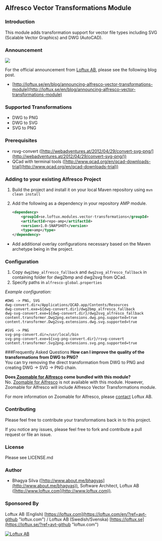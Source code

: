 ## Alfresco Vector Transformations Module

### Introduction
This module adds transformation support for vector file types including SVG (Scalable Vector Graphics) and DWG (AutoCAD).

### Announcement

![](http://loftux.se/files/.thumbs/blog_images/20150209_vector_transformations/720x400e/blog_image.006.jpg)

For the official announcement from [Loftux AB](http://www.loftux.se?ref=avt-git), please see the following blog post.  
 
 - [http://loftux.se/en/blog/announcing-alfresco-vector-transformations-module](http://loftux.se/en/blog/announcing-alfresco-vector-transformations-module)

### Supported Transformations
- DWG to PNG
- DWG to SVG
- SVG to PNG

### Prerequisites
- rsvg-convert ([http://webadventures.at/2012/04/29/convert-svg-png/](http://webadventures.at/2012/04/29/convert-svg-png/))
- QCad with terminal tools ([http://www.qcad.org/en/qcad-downloads-trial](http://www.qcad.org/en/qcad-downloads-trial))

### Adding to your existing Alfresco Project

1. Build the project and install it on your local Maven repository using `mvn clean install`
2. Add the following as a dependency in your repository AMP module.
  
    ```xml
    <dependency>
        <groupId>se.loftux.modules.vector-transformations</groupId>
        <artifactId>repo-amp</artifactId>
        <version>1.0-SNAPSHOT</version>
        <type>amp</type>
    </dependency>  
    ```

* Add additional overlay configurations necessary based on the Maven archetype being in the project.

### Configuration
1. Copy `dwg2bmp_alfresco_fallback` and `dwg2svg_alfresco_fallback` in containing folder for dwg2bmp and dwg2svg from QCad.
2. Specify paths in `alfresco-global.properties`

*Example configuration:*
	
	#DWG -> PNG, SVG
	dwg-convert.dir=/Applications/QCAD.app/Contents/Resources
	dwg-convert.exe=${dwg-convert.dir}/dwg2bmp_alfresco_fallback
	dwg-svg-convert.exe=${dwg-convert.dir}/dwg2svg_alfresco_fallback
	content.transformer.Dwg2png.extensions.dwg.png.supported=true
	content.transformer.Dwg2svg.extensions.dwg.svg.supported=true

	#SVG -> PNG
	svg-png-convert.dir=/usr/local/bin
	svg-png-convert.exe=${svg-png-convert.dir}/rsvg-convert
	content.transformer.Svg2png.extensions.svg.png.supported=true
	
###Frequently Asked Questions
__How can I improve the quality of the transformations from DWG to PNG?__  
You can try removing the direct transformation from DWG to PNG and creating DWG -> SVG -> PNG chain.

__Does[ Zoomable for Alfresco](https://loftux.com/en/blog/announcing-the-zoomable-image-viewer-for-alfresco) come bundled with this module?__  
No. [Zoomable for Alfresco](https://loftux.com/en/products-and-add-ons/alfresco-add-ons/zoomable-for-alfresco) is not available with this module. However, Zoomable for Alfresco will include Alfresco Vector Transformations module.  

For more information on Zoomable for Alfresco, please [contact](https://loftux.com/en/contact) Loftux AB.

### Contributing

Please feel free to contribute your transformations back in to this project. 

If you notice any issues, please feel free to fork and contribute a pull request or file an issue.

### License

Please see LICENSE.md

### Author
- Bhagya Silva ([http://www.about.me/bhagyas](http://www.about.me/bhagyas)), Software Architect, Loftux AB ([http://www.loftux.com](http://www.loftux.com)).

### Sponsored By

Loftux AB (English) [https://loftux.com](https://loftux.com/en/?ref=avt-github "loftux.com") /
Loftux AB (Swedish/Svenska) [https://loftux.se](https://loftux.se/?ref=avt-github "loftux.com")

[![Loftux AB](https://loftux.se/themes/loftux_theme/assets/images/loftux-logo/logo-loftux-prefixed-small.png?ref=avt-github)](https://loftux.com?ref=avt-github)
